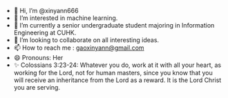 - 👋 Hi, I’m @xinyann666
- 👀 I’m interested in machine learning.
- 🌱 I’m currently a senior undergraduate student majoring in Information Engineering at CUHK.
- 💞️ I’m looking to collaborate on all interesting ideas.
- 📫 How to reach me : gaoxinyann@gmail.com
- 😄 Pronouns: Her
- ✨ Colossians 3:23-24: Whatever you do, work at it with all your heart, as working for the Lord, not for human masters, since you know that you will receive an inheritance from the Lord as a reward. It is the Lord Christ you are serving.

<!---
xinyann666/xinyann666 is a ✨ special ✨ repository because its `README.md` (this file) appears on your GitHub profile.
You can click the Preview link to take a look at your changes.
--->
